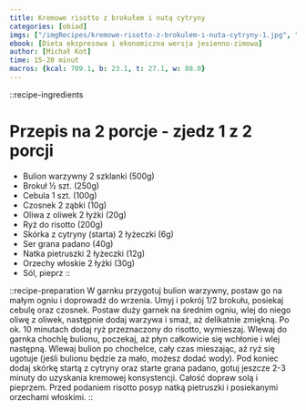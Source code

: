 ```yaml
---
title: Kremowe risotto z brokułem i nutą cytryny
categories: [obiad]
imgs: ["/imgRecipes/kremowe-risotto-z-brokulem-i-nuta-cytryny-1.jpg", "./kremowe-risotto-z-brokulem-i-nuta-cytryny-2.jpg"]
ebook: [Dieta ekspresowa i ekonomiczna wersja jesienno-zimowa]
author: [Michał Kot]
time: 15-20 minut
macros: {kcal: 709.1, b: 23.1, t: 27.1, w: 88.0}
---
```


::recipe-ingredients
# Przepis na 2 porcje - zjedz 1 z 2 porcji
- Bulion warzywny 2 szklanki (500g)
- Brokuł ½ szt. (250g)
- Cebula 1 szt. (100g)
- Czosnek 2 ząbki (10g)
- Oliwa z oliwek 2 łyżki (20g)
- Ryż do risotto (200g)
- Skórka z cytryny (starta) 2 łyżeczki (6g)
- Ser grana padano (40g)
- Natka pietruszki 2 łyżeczki (12g)
- Orzechy włoskie 2 łyżki (30g)
- Sól, pieprz
::

::recipe-preparation
W garnku przygotuj bulion warzywny, postaw go na małym ogniu i doprowadź do wrzenia. Umyj i pokrój 1/2 brokułu, posiekaj cebulę oraz czosnek. Postaw duży garnek na średnim ogniu, wlej do niego oliwę z oliwek, następnie dodaj warzywa i smaż, aż delikatnie zmiękną. Po ok. 10 minutach dodaj ryż przeznaczony do risotto, wymieszaj. Wlewaj do garnka chochlę bulionu, poczekaj, aż płyn całkowicie się wchłonie i wlej następną. Wlewaj bulion po chochelce, cały czas mieszając, aż ryż się ugotuje (jeśli bulionu będzie za mało, możesz dodać wody). Pod koniec dodaj skórkę startą z cytryny oraz starte grana padano, gotuj jeszcze 2-3 minuty do uzyskania kremowej konsystencji. Całość dopraw solą i pieprzem. Przed podaniem risotto posyp natką pietruszki i posiekanymi orzechami włoskimi.
::